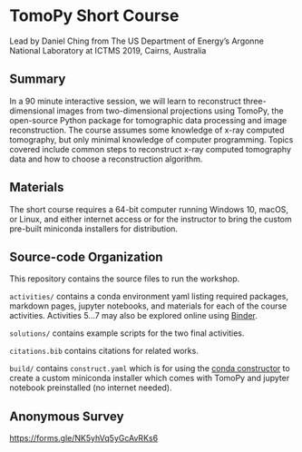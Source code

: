 # TomoPy Short Course
Lead by Daniel Ching from The US Department of Energy’s Argonne National Laboratory at ICTMS 2019, Cairns, Australia

## Summary
In a 90 minute interactive session, we will learn to reconstruct three-dimensional images from two-dimensional projections using TomoPy, the open-source Python package for tomographic data processing and image reconstruction. The course assumes some knowledge of x-ray computed tomography, but only minimal knowledge of computer programming. Topics covered include common steps to reconstruct x-ray computed tomography data and how to choose a reconstruction algorithm.

## Materials
The short course requires a 64-bit computer running Windows 10, macOS, or Linux, and either internet access or for the instructor to bring the custom pre-built miniconda installers for distribution.

## Source-code Organization
This repository contains the source files to run the workshop.

`activities/` contains a conda environment yaml listing required packages, markdown pages, jupyter notebooks, and materials for each of the course activities. Activities 5...7 may also be explored online using [Binder](https://mybinder.org/v2/gh/tomography/tomopy-short-course/master).

`solutions/` contains example scripts for the two final activities.

`citations.bib` contains citations for related works.

`build/` contains `construct.yaml` which is for using the [conda constructor](https://github.com/conda/constructor) to create a custom miniconda installer which comes with TomoPy and jupyter notebook preinstalled (no internet needed).

## Anonymous Survey

https://forms.gle/NK5yhVq5yGcAvRKs6
